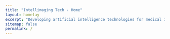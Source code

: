 ```yaml
---
title: "Intellimaging Tech - Home"
layout: homelay
excerpt: "Developing artificial intelligence technologies for medical imaging"
sitemap: false
permalink: /
---
```

<html>    
<head>
    <meta charset="UTF-8">
    <meta name="viewport" content="width=device-width, initial-scale=1.0">
    <title>Image Zoom on Click</title>
    <style>
        /* Container to hold the image */
        .image-container {
            display: inline-block;
            overflow: hidden; /* Prevents image overflow when zoomed */
            cursor: pointer; /* Indicates the image is clickable */
        }

        /* Default image style */
        .zoomable-image {
            transition: transform 0.3s ease; /* Smooth zoom animation */
            max-width: 100%; /* Ensures responsiveness */
        }

        /* Zoomed-in state */
        .zoomed {
            transform: scale(3); /* Zooms to 2x size; adjust as needed */
        }
    </style>
</head>

<body>
<p style="text-align: justify;">Artificial Intelligence (AI) is revolutionizing medical imaging by enhancing diagnostic precision, streamlining workflow efficiency, and enabling early disease detection. Leveraging machine learning (ML) and deep learning (DL) techniques, AI-driven tools interpret complex medical images—such as MRIs, CT scans, and ultrasounds—transforming radiology and extending its reach across healthcare. These tools expertly identify abnormalities like tumors, fractures, and infections, while supporting early detection of cancers, cardiovascular diseases, and neurological disorders. AI accurately delineates anatomical structures and lesions, facilitating surgical planning, radiation therapy, and other interventions. Additionally, it distinguishes benign from malignant lesions, categorizes disease subtypes, informs personalized treatment strategies, and measures tumor volume, organ size, and vascular characteristics while tracking disease progression and treatment response. Specializing in X-ray tomographic imaging, photoacoustic imaging, and advanced image reconstruction and analysis, we are developing innovative theories, methods, software, and hardware systems for clinical use in disease detection and diagnosis. We welcome collaboration with partners and funding agencies on transformative, high-impact projects.class="w3-content w3-display-container"</p>

<div class="image-gallery">
  <div class="image-container">
     <img class="mySlides" src="{{ site.url }}{{ site.baseurl }}/images/Slide1.PNG" style="width:100%" alt="Image 1" class="zoomable-image" onclick="toggleZoom(this)">
  </div>
  <div class="image-container">
     <img class="mySlides" src="{{ site.url }}{{ site.baseurl }}/images/Slide000.png" style="width:100%" alt="Image 2" class="zoomable-image" onclick="toggleZoom(this)">
  </div>
  <div class="image-container">
     <img class="mySlides" src="{{ site.url }}{{ site.baseurl }}/images/Slide11.png" style="width:100%" alt="Image 3" class="zoomable-image" onclick="toggleZoom(this)">
  </div>
  <div class="image-container">
     <img class="mySlides" src="{{ site.url }}{{ site.baseurl }}/images/Slide3.png" style="width:100%" alt="Image 4" class="zoomable-image" onclick="toggleZoom(this)">
  </div>
</div>
<script>
    function toggleZoom(image) {
        image.classList.toggle('zoomed');
    }
</script>
<br>
<div style="text-align: center;">
  <button class="w3-button w3-black w3-display-left" onclick="plusDivs(-1)">❮ Prev</button>
  <button class="w3-button w3-black w3-display-right" onclick="plusDivs(1)">Next ❯</button>
</div>

<script>
var slideIndex = 1;
showDivs(slideIndex);

function plusDivs(n) {
  showDivs(slideIndex += n);
}

function showDivs(n) {
  var i;
  var x = document.getElementsByClassName("mySlides");
  if (n > x.length) {slideIndex = 1}
  if (n < 1) {slideIndex = x.length}
  for (i = 0; i < x.length; i++) {
    x[i].style.display = "none";  
  }
  x[slideIndex-1].style.display = "block";  
}
</script>

</body>
</html>
